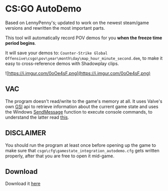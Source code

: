 # CS:GO AutoDemo
Based on LennyPenny's; updated to work on the newest steam/game versions and rewritten the most important parts.

This tool will automatically record POV demos for you **when the freeze time period begins**. 

It will save your demos to: `Counter-Strike Global Offensive\csgo\pov\year\month\day\map_hour_minute_second.dem`, to make it easy to cross-reference demos with Shadowplay clips.

![https://i.imgur.com/0oOe4sF.png](https://i.imgur.com/0oOe4sF.png)
## VAC
The program doesn't read/write to the game's memory at all. It uses Valve's own [GSI](https://developer.valvesoftware.com/wiki/Counter-Strike:_Global_Offensive_Game_State_Integration) api to retrieve information about the current game state and uses the Windows [SendMessage](https://docs.microsoft.com/en-us/windows/win32/api/winuser/nf-winuser-sendmessage) function to execute console commands, to understand the latter read [this](https://github.com/perilouswithadollarsign/cstrike15_src/blob/f82112a2388b841d72cb62ca48ab1846dfcc11c8/engine/sys_mainwind.cpp#L774).

## DISCLAIMER
You should run the program at least once before opening up the game to make sure that `csgo\cfg\gamestate_integration_autodemo.cfg` gets written properly, after that you are free to open it mid-game.

## Download
Download it [here](https://github.com/iniw/csgo-AutoDemo/releases)